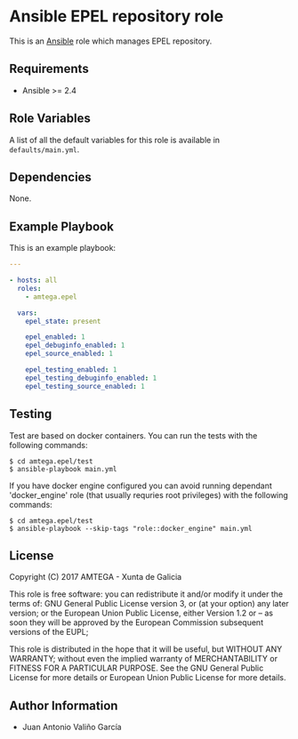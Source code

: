 # Ansible EPEL repository role

This is an [Ansible](http://www.ansible.com) role which manages EPEL repository.

## Requirements

- Ansible >= 2.4

## Role Variables

A list of all the default variables for this role is available in `defaults/main.yml`.

## Dependencies

None.

## Example Playbook

This is an example playbook:

```yaml
---

- hosts: all
  roles:
    - amtega.epel

  vars:
    epel_state: present

    epel_enabled: 1
    epel_debuginfo_enabled: 1
    epel_source_enabled: 1

    epel_testing_enabled: 1
    epel_testing_debuginfo_enabled: 1
    epel_testing_source_enabled: 1
```

## Testing

Test are based on docker containers. You can run the tests with the following commands:

```shell
$ cd amtega.epel/test
$ ansible-playbook main.yml
```

If you have docker engine configured you can avoid running dependant 'docker_engine' role (that usually requries root privileges) with the following commands:

```shell
$ cd amtega.epel/test
$ ansible-playbook --skip-tags "role::docker_engine" main.yml
```

## License

Copyright (C) 2017 AMTEGA - Xunta de Galicia

This role is free software: you can redistribute it and/or modify
it under the terms of:
GNU General Public License version 3, or (at your option) any later version;
or the European Union Public License, either Version 1.2 or – as soon
they will be approved by the European Commission ­subsequent versions of
the EUPL;

This role is distributed in the hope that it will be useful,
but WITHOUT ANY WARRANTY; without even the implied warranty of
MERCHANTABILITY or FITNESS FOR A PARTICULAR PURPOSE.  See the
GNU General Public License for more details or European Union Public License for more details.

## Author Information

- Juan Antonio Valiño García
